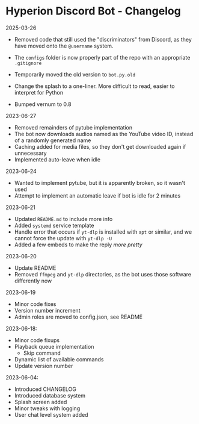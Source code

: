 # Hyperion Discord Bot - Changelog

2025-03-26
- Removed code that still used the "discriminators" from Discord, as they have moved onto the `@username` system.
- The `configs` folder is now properly part of the repo with an appropriate `.gitignore`
- Temporarily moved the old version to `bot.py.old`
- Change the splash to a one-liner. More difficult to read, easier to interpret for Python

- Bumped vernum to 0.8

2023-06-27
- Removed remainders of pytube implementation
- The bot now downloads audios named as the YouTube video ID, instead of a randomly generated name
- Caching added for media files, so they don't get downloaded again if unnecessary
- Implemented auto-leave when idle

2023-06-24
- Wanted to implement pytube, but it is apparently broken, so it wasn't used
- Attempt to implement an automatic leave if bot is idle for 2 minutes

2023-06-21
- Updated `README.md` to include more info
- Added `systemd` service template
- Handle error that occurs if `yt-dlp` is installed with `apt` or similar, and we cannot force the update with `yt-dlp -U`
- Added a few embeds to make the reply *more pretty*

2023-06-20
- Update README
- Removed `ffmpeg` and `yt-dlp` directories, as the bot uses those software differently now

2023-06-19
- Minor code fixes
- Version number increment
- Admin roles are moved to config.json, see README

2023-06-18:
- Minor code fixups
- Playback queue implementation
    - Skip command
- Dynamic list of available commands
- Update version number

2023-06-04:
- Introduced CHANGELOG
- Introduced database system
- Splash screen added
- Minor tweaks with logging
- User chat level system added